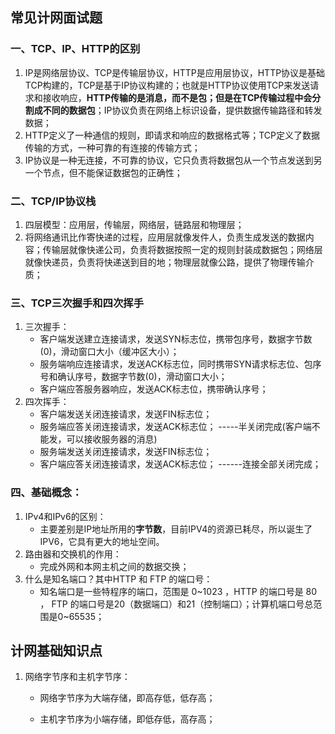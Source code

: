 ## 常见计网面试题

### 一、TCP、IP、HTTP的区别

1. IP是网络层协议、TCP是传输层协议，HTTP是应用层协议，HTTP协议是基础TCP构建的，TCP是基于IP协议构建的；也就是HTTP协议使用TCP来发送请求和接收响应，**HTTP传输的是消息，而不是包；但是在TCP传输过程中会分割成不同的数据包**；IP协议负责在网络上标识设备，提供数据传输路径和转发数据；
2. HTTP定义了一种通信的规则，即请求和响应的数据格式等；TCP定义了数据传输的方式，一种可靠的有连接的传输方式；
3. IP协议是一种无连接，不可靠的协议，它只负责将数据包从一个节点发送到另一个节点，但不能保证数据包的正确性；

### 二、TCP/IP协议栈

1. 四层模型：应用层，传输层，网络层，链路层和物理层；
2. 将网络通讯比作寄快递的过程，应用层就像发件人，负责生成发送的数据内容；传输层就像快递公司，负责将数据按照一定的规则封装成数据包；网络层就像快递员，负责将快递送到目的地；物理层就像公路，提供了物理传输介质；

### 三、TCP三次握手和四次挥手

1. 三次握手：
   - 客户端发送建立连接请求，发送SYN标志位，携带包序号，数据字节数(0)，滑动窗口大小（缓冲区大小）；
   - 服务端响应连接请求，发送ACK标志位，同时携带SYN请求标志位、包序号和确认序号，数据字节数(0)，滑动窗口大小；
   - 客户端应答服务器响应，发送ACK标志位，携带确认序号；
2. 四次挥手：
   - 客户端发送关闭连接请求，发送FIN标志位；
   - 服务端应答关闭连接请求，发送ACK标志位；     -----半关闭完成(客户端不能发，可以接收服务器的消息)
   - 服务端发送关闭连接请求，发送FIN标志位；
   - 客户端应答关闭连接请求，发送ACK标志位；      ------连接全部关闭完成；

### 四、基础概念：

1. IPv4和IPv6的区别：
   - 主要差别是IP地址所用的**字节数**，目前IPV4的资源已耗尽，所以诞生了 IPV6，它具有更大的地址空间。
2. 路由器和交换机的作用：
   - 完成外网和本网主机之间的数据交换；
3. 什么是知名端口？其中HTTP 和 FTP 的端口号：
   - 知名端口是一些特程序的端口，范围是 0~1023 ，HTTP 的端口号是 80 ， FTP 的端口号是20（数据端口）和21（控制端口）；计算机端口号总范围是0~65535；







## 计网基础知识点

1. 网络字节序和主机字节序：

   - 网络字节序为大端存储，即高存低，低存高；

   - 主机字节序为小端存储，即低存低，高存高；



